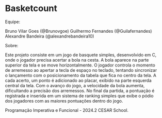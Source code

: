 # Basketcount

Equipe:

Bruno Vilar Goes (@Brunovgoe)
Guilhermo Fernandes (@Guilafernandes)
Alexandre Bandeira (@alexandrebandeira10)

Sobre:

Este projeto consiste em um jogo de basquete simples, desenvolvido em C, onde o jogador precisa acertar a bola na cesta. A bola aparece na parte superior da tela e se move horizontalmente. O jogador controla o momento de arremesso ao apertar a tecla de espaço no teclado, tentando sincronizar o lançamento com o posicionamento da tabela que fica no centro da tela. A cada acerto, um ponto é adicionado ao placar, exibido na parte esquerda central da tela. Com o avanço do jogo, a velocidade da bola aumenta, dificultando a precisão dos arremessos. No final da partida, a pontuação é registrada e inserida em um sistema de ranking simples que exibe o pódio dos jogadores com as maiores pontuações dentro do jogo.

Programação Imperativa e Funcional - 2024.2
CESAR School.
